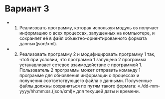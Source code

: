 # Вариант 3

- 1) Реализовать программу, которая используя модуль os получает информацию о всех
процессах, запущенных на компьютере, и сохраняет её в файл объектно-ориентированного
формата данных(json/xml).

- 2) Реализовать программу 2 и модифицировать программу 1 так, чтоб при условии, что
программа 1 запущена 2 программа устанавливает сетевое взаимодействие с программой 1.
Пользователь 2 программы может отправить команду 1 программе для обновления
информации о процессах и получения соответствующего файла с данными. Полученные
файлы должны сохраняться по путям такого формата: «./dd-mm-yyyy/hh:mm:ss.(json/xml)»
для текущей даты и времени.

